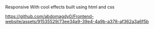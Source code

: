 Responsive With cool effects built using html and css

https://github.com/abdomagdy0/Frontend-website/assets/91535529/73ee34a9-39e4-4a9b-a378-af362a3a6f5b

